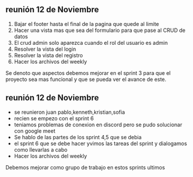 <section>
<h2> reunión 12 de Noviembre  </h2>
<ol> 
    <li> Bajar el footer hasta el final de la pagina que quede al limite</li>
    <li> Hacer una vista mas que sea del formulario para que pase al CRUD de datos</li>
    <li> El crud admin solo aparezca cuando el rol del usuario es admin</li>
    <li> Resolver la vista del login</li>
    <li> Resolver la vista  del registro </li>
    <li> Hacer los archivos del weekly</li>
</ol>
    <p>
    Se denoto que aspectos debemos mejorar en el sprint 3 para que el proyecto sea mas funcional y que se pueda ver el avance de este.
    </p>

</section>

<section>
<h2> reunión 12 de Noviembre  </h2>
<ul> 
    <li> se reunieron juan pablo,kenneth,kristian,sofia</li>
    <li> recien se empezo con el sprint 6</li>
    <li> teniamos problemas de conexion en discord pero se pudo solucionar con google meet</li>
    <li> Se hablo de las partes de los sprint 4,5 que se debia</li>
    <li> el sprint 6 que se debe hacer yvimos las tareas del sprint y dialogamos como llevarlas a cabo </li>
    <li> Hacer los archivos del weekly</li>
</ul>
    <p>
   Debemos mejorar como grupo de trabajo en estos sprints ultimos   
    </p>

</section>
